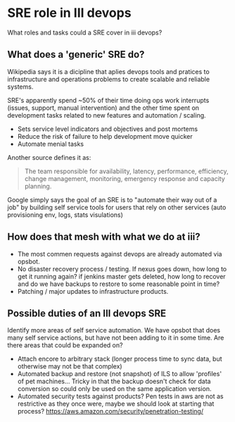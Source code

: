 # SRE role in III devops

What roles and tasks could a SRE cover in iii devops?

## What does a 'generic' SRE do?

Wikipedia says it is a dicipline that aplies devops tools and pratices to infrastructure and operations problems to create scalable and reliable systems.

SRE's apparently spend ~50% of their time doing ops work interrupts (issues, support, manual intervention) and the other time spent on development tasks related to new features and automation / scaling.

* Sets service level indicators and objectives and post mortems
* Reduce the risk of failure to help development move quicker
* Automate menial tasks 

Another source defines it as:

> The team responsible for availability, latency, performance, efficiency, change management, monitoring, emergency response and capacity planning.

Google simply says the goal of an SRE is to "automate their way out of a job" by building self service tools for users that rely on other services (auto provisioning env, logs, stats visulations)

## How does that mesh with what we do at iii?

* The most commen requests against devops are already automated via opsbot.
* No disaster recovery process / testing. If nexus goes down, how long to get it running again? if jenkins master gets deleted, how long to recover and do we have backups to restore to some reasonable point in time?
* Patching / major updates to infrastructure products.


## Possible duties of an III devops SRE

Identify more areas of self service automation. We have opsbot that does many self service actions, but have not been adding to it in some time. Are there areas that could be expanded on?
* Attach encore to arbitrary stack (longer process time to sync data, but otherwise may not be that complex)
* Automated backup and restore (not snapshot) of ILS to allow 'profiles' of pet machines... Tricky in that the backup doesn't check for data conversion so could only be used on the same application version.
* Automated security tests against products? Pen tests in aws are not as restrictive as they once were, maybe we should look at starting that process? https://aws.amazon.com/security/penetration-testing/

